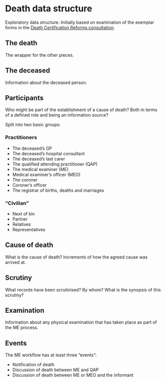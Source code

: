 # Death data structure

Exploratory data structure. Initially based on examination of the exemplar forms
in the [Death Certification Reforms consultation](https://www.gov.uk/government/consultations/death-certification-reforms).

## The death

The wrapper for the other pieces.

## The deceased

Information about the deceased person.

## Participants

Who might be part of the establishment of a cause of death? Both in terms of a
defined role and being an information source?

Split into two basic groups:

### Practitioners

* The deceased’s GP
* The deceased’s hospital consultant
* The deceased’s last carer
* The qualified attending practitioner (QAP)
* The medical examiner (ME)
* Medical examiner’s officer (MEO)
* The coroner
* Coroner’s officer
* The registrar of births, deaths and marriages

### “Civilian”

* Next of kin
* Partner
* Relatives
* Representatives

## Cause of death

What is the cause of death? Increments of how the agreed cause was arrived at.

## Scrutiny

What records have been scrutinised? By whom? What is the synopsis of this
scrutiny?

## Examination

Information about any physical examination that has taken place as part of the
ME process.

## Events

The ME workflow has at least three “events”:

* Notification of death
* Discussion of death between ME and QAP
* Discussion of death between ME or MEO and the informant
